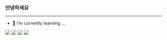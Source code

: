 ### 안녕하세요
--------------
- 🌱 I’m currently learning ...
 <img src="https://img.shields.io/badge/React-61DAFB?style=flat&logo=React&logoColor=white"/>
  <img src="https://img.shields.io/badge/Redux-764ABC?style=flat&logo=Redux&logoColor=white"/>
    <img src="https://img.shields.io/badge/Tailwind CSS-06B6D4?style=flat&logo=Tailwind CSS&logoColor=white"/>
        <img src="https://img.shields.io/badge/JavaScript-F7DF1E?style=flat&logo=JavaScript&logoColor=white"/>

<!--
**AngelaChaejung/AngelaChaejung** is a ✨ _special_ ✨ repository because its `README.md` (this file) appears on your GitHub profile.

Here are some ideas to get you started:







- 🔭 I’m currently working on ...

- 👯 I’m looking to collaborate on ...
- 🤔 I’m looking for help with ...
- 💬 Ask me about ...
- 📫 How to reach me: ...
- 😄 Pronouns: ...
- ⚡ Fun fact: ...
-->
